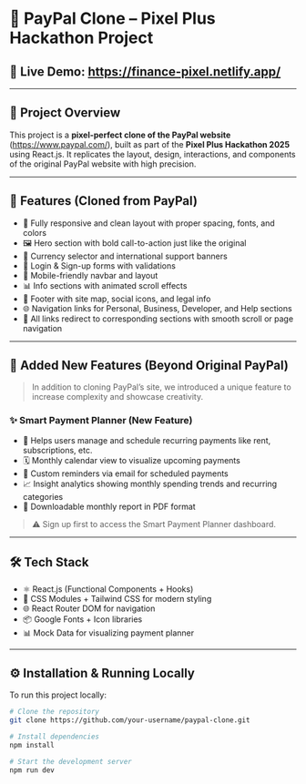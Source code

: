 # 💸 PayPal Clone – Pixel Plus Hackathon Project

## 🔗 **Live Demo**: https://finance-pixel.netlify.app/

---

## 📝 Project Overview

This project is a **pixel-perfect clone of the PayPal website** (https://www.paypal.com/), built as part of the **Pixel Plus Hackathon 2025** using React.js. It replicates the layout, design, interactions, and components of the original PayPal website with high precision.

---

## 🚀 Features (Cloned from PayPal)

- 🧭 Fully responsive and clean layout with proper spacing, fonts, and colors
- 🖼️ Hero section with bold call-to-action just like the original
- 🔄 Currency selector and international support banners
- 👥 Login & Sign-up forms with validations
- 📱 Mobile-friendly navbar and layout
- 📊 Info sections with animated scroll effects
- 🧾 Footer with site map, social icons, and legal info
- 🌐 Navigation links for Personal, Business, Developer, and Help sections
- 🎯 All links redirect to corresponding sections with smooth scroll or page navigation

---

## 🧠 Added New Features (Beyond Original PayPal)

> In addition to cloning PayPal’s site, we introduced a unique feature to increase complexity and showcase creativity.

### ✨ Smart Payment Planner (New Feature)


- 💼 Helps users manage and schedule recurring payments like rent, subscriptions, etc.
- 🗓️ Monthly calendar view to visualize upcoming payments
- 🔔 Custom reminders via email for scheduled payments
- 📈 Insight analytics showing monthly spending trends and recurring categories
- 🧾 Downloadable monthly report in PDF format

> ⚠️ Sign up first to access the Smart Payment Planner dashboard.

---

## 🛠️ Tech Stack

- ⚛️ React.js (Functional Components + Hooks)
- 💅 CSS Modules + Tailwind CSS for modern styling
- 🌐 React Router DOM for navigation
- 📦 Google Fonts + Icon libraries
- 📊 Mock Data for visualizing payment planner

---

## ⚙️ Installation & Running Locally

To run this project locally:

```bash
# Clone the repository
git clone https://github.com/your-username/paypal-clone.git

# Install dependencies
npm install

# Start the development server
npm run dev